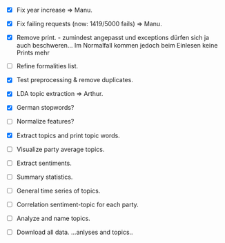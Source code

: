  - [x] Fix year increase => Manu.
 - [x] Fix failing requests (now: 1419/5000 fails) => Manu.
 - [x] Remove print. - zumindest angepasst und exceptions dürfen sich ja auch beschweren... Im Normalfall kommen jedoch beim Einlesen keine Prints mehr
 - [ ] Refine formalities list.
 - [x] Test preprocessing & remove duplicates.
 - [x] LDA topic extraction => Arthur.
 - [x] German stopwords?
 - [ ] Normalize features?


 - [x] Extract topics and print topic words.
 - [ ] Visualize party average topics.
 - [ ] Extract sentiments.
 - [ ] Summary statistics.
 - [ ] General time series of topics.
 - [ ] Correlation sentiment-topic for each party.
 - [ ] Analyze and name topics.
 - [ ] Download all data.
...anlyses and topics..
